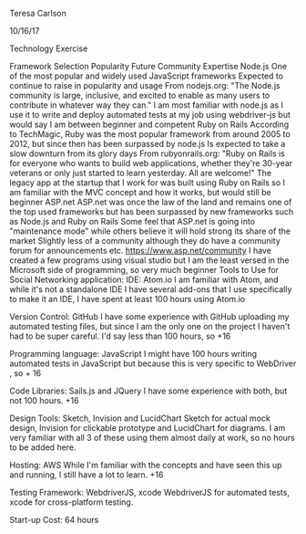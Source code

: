Teresa Carlson

10/16/17

Technology Exercise

Framework Selection
Popularity	Future	Community	Expertise
Node.js	One of the most popular and widely used JavaScript frameworks	Expected to continue to raise in popularity and usage	From nodejs.org: "The Node.js community is large, inclusive, and excited to enable as many users to contribute in whatever way they can."	I am most familiar with node.js as I use it to write and deploy automated tests at my job using webdriver-js but would say I am between beginner and competent
Ruby on Rails	According to TechMagic, Ruby was the most popular framework from around 2005 to 2012, but since then has been surpassed by node.js	Is expected to take a slow downturn from its glory days	From rubyonrails.org: "Ruby on Rails is for everyone who wants to build web applications, whether they're 30-year veterans or only just started to learn yesterday. All are welcome!"	The legacy app at the startup that I work for was built using Ruby on Rails so I am familiar with the MVC concept and how it works, but would still be beginner
ASP.net	ASP.net was once the law of the land and remains one of the top used frameworks but has been surpassed by new frameworks such as Node.js and Ruby on Rails	Some feel that ASP.net is going into "maintenance mode" while others believe it will hold strong its share of the market	Slightly less of a community although they do have a community forum for announcements etc. https://www.asp.net/community	I have created a few programs using visual studio but I am the least versed in the Microsoft side of programming, so very much beginner
Tools to Use for Social Networking application:
IDE: Atom.io
I am familiar with Atom, and while it's not a standalone IDE I have several add-ons that I use specifically to make it an IDE, I have spent at least 100 hours using Atom.io

Version Control: GitHub
I have some experience with GitHub uploading my automated testing files, but since I am the only one on the project I haven't had to be super careful. I'd say less than 100 hours, so +16

Programming language: JavaScript
I might have 100 hours writing automated tests in JavaScript but because this is very specific to WebDriver , so + 16

Code Libraries: Sails.js and JQuery
I have some experience with both, but not 100 hours. +16

Design Tools: Sketch, Invision and LucidChart
Sketch for actual mock design, Invision for clickable prototype and LucidChart for diagrams. I am very familiar with all 3 of these using them almost daily at work, so no hours to be added here.

Hosting: AWS
While I'm familiar with the concepts and have seen this up and running, I still have a lot to learn. +16

Testing Framework: WebdriverJS, xcode
WebdriverJS for automated tests, xcode for cross-platform testing.

Start-up Cost: 64 hours
